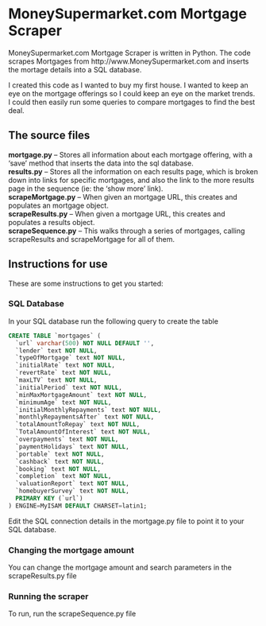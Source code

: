<h1>MoneySupermarket.com Mortgage Scraper</h1>
MoneySupermarket.com Mortgage Scraper is written in Python. The code scrapes Mortgages from http://www.MoneySupermarket.com and inserts the mortage details into a SQL database.

I created this code as I wanted to buy my first house. I wanted to keep an eye on the mortgage offerings so I could keep an eye on the market trends. I could then easily run some queries to compare mortgages to find the best deal.
 
<h2>The source files</h2>
<b>mortgage.py</b> – Stores all information about each mortgage offering, with a ‘save’ method that inserts the data into the sql database.<br />
<b>results.py</b> – Stores all the information on each results page, which is broken down into links for specific mortgages, and also the link to the more results page in the sequence (ie: the ‘show more’ link).<br />
<b>scrapeMortgage.py</b> – When given an mortgage URL, this creates and populates an mortgage object.<br />
<b>scrapeResults.py</b> – When given a mortgage URL, this creates and populates a results object.<br />
<b>scrapeSequence.py</b> – This walks through a series of mortgages, calling scrapeResults and scrapeMortgage for all of them.<br />

<h2>Instructions for use</h2>
These are some instructions to get you started:
<h3>SQL Database</h3>
In your SQL database run the following query to create the table<br />

```sql
CREATE TABLE `mortgages` (
  `url` varchar(500) NOT NULL DEFAULT '',
  `lender` text NOT NULL,
  `typeOfMortgage` text NOT NULL,
  `initialRate` text NOT NULL,
  `revertRate` text NOT NULL,
  `maxLTV` text NOT NULL,
  `initialPeriod` text NOT NULL,
  `minMaxMortgageAmount` text NOT NULL,
  `minimumAge` text NOT NULL,
  `initialMonthlyRepayments` text NOT NULL,
  `monthlyRepaymentsAfter` text NOT NULL,
  `totalAmountToRepay` text NOT NULL,
  `TotalAmountOfInterest` text NOT NULL,
  `overpayments` text NOT NULL,
  `paymentHolidays` text NOT NULL,
  `portable` text NOT NULL,
  `cashback` text NOT NULL,
  `booking` text NOT NULL,
  `completion` text NOT NULL,
  `valuationReport` text NOT NULL,
  `homebuyerSurvey` text NOT NULL,
  PRIMARY KEY (`url`)
) ENGINE=MyISAM DEFAULT CHARSET=latin1;
```

Edit the SQL connection details in the mortgage.py file to point it to your SQL database.

<h3>Changing the mortgage amount</h3>
You can change the mortgage amount and search parameters in the scrapeResults.py file

<h3>Running the scraper</h3>
To run, run the scrapeSequence.py file